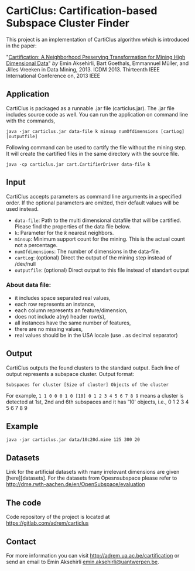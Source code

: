 
CartiClus: Cartification-based Subspace Cluster Finder
======================================================

This project is an implementation of CartiClus algorithm which is introduced in 
the paper:

"[Cartification: A Neighborhood Preserving Transformation for Mining High 
Dimensional Data][paper-link]" _by_ Emin Aksehirli, Bart Goethals, Emmannuel 
Müller, and Jilles Vreeken in Data Mining, 2013. ICDM 2013. Thirteenth IEEE 
International Conference on, 2013 IEEE

Application
-----------
CartiClus is packaged as a runnable .jar file (carticlus.jar). The .jar file
includes source code as well. You can run the application on command line with
the commands,

```
java -jar carticlus.jar data-file k minsup numOfdimensions [cartLog] [outputfile]
```

Following command can be used to cartify the file without the mining step. It 
will create the cartified files in the same directory with the source file.

```
java -cp carticlus.jar cart.CartifierDriver data-file k
```

Input
-----
CartiClus accepts parameters as command line arguments in a specified order. 
If the optional parameters are omitted, their default values will be used instead.

- `data-file`: Path to the multi dimensional datafile that will be cartified. 
  Please find the properties of the data file below.
- `k`: Parameter for the _k_ nearest neighbors. 
- `minsup`: Minimum support count for the mining. This is the actual count not a 
  percentage.
- `numOfdimensions`: The number of dimensions in the data-file.
- `cartLog`: (optional) Direct the output of the mining step instead of /dev/null
- `outputfile`: (optional) Direct output to this file instead of standart output


### About data file:

- it includes space separated real values,
- each row represents an instance,
- each column represents an feature/dimension,
- does not include a(ny) header row(s),
- all instances have the same number of features,
- there are no missing values,
- real values should be in the USA locale (use . as decimal separator)


Output
------
CartiClus outputs the found clusters to the standard output. Each line of output
represents a subspace cluster. Output format:
```
Subspaces for cluster [Size of cluster] Objects of the cluster
```
For example, ```1 1 0 0 0 1 0 [10] 0 1 2 3 4 5 6 7 8 9``` means a cluster is
detected at 1st, 2nd and 6th subspaces and it has '10' objects, i.e.,
0 1 2 3 4 5 6 7 8 9


Example
-------

```
java -jar carticlus.jar data/10c20d.mime 125 300 20
```

Datasets
--------
Link for the artificial datasets with many irrelevant dimensions are given 
[here][datasets]. 
For the datasets from Opesnsubspace please refer to 
http://dme.rwth-aachen.de/en/OpenSubspace/evaluation

The code
--------
Code repository of the project is located at https://gitlab.com/adrem/carticlus 

Contact
-------
For more information you can visit http://adrem.ua.ac.be/cartification or send
an email to Emin Aksehirli <emin.aksehirli@uantwerpen.be>.

[paper-link]:http://www.adrem.ua.ac.be/bibrem/pubs/cartification.pdf
[data-sets]:http://adrem.ua.ac.be/sites/adrem.ua.ac.be/files/noiseDimension-data.tar.bz2
